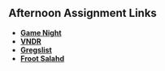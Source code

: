 ## Afternoon Assignment Links

* **[Game Night](https://github.com/ScottWallin/game_night)**
* **[VNDR](https://github.com/ScottWallin/vndr)**
* **[Gregslist](https://github.com/ScottWallin/gregslist)**
* **[Froot Salahd](https://github.com/ScottWallin/fruit_salad)**
